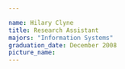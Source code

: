 ```yaml
---

name: Hilary Clyne 
title: Research Assistant
majors: "Information Systems"
graduation_date: December 2008
picture_name: 
---
```

    
    
